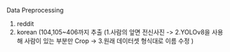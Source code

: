 Data Preprocessing
1. reddit
2. korean (104,105~406까지 추출 (1.사람의 앞면 전신사진 -> 2.YOLOv8을 사용해 사람이 있는 부분만 Crop -> 3.원래 데이터셋 형식대로 이름 수정 )
